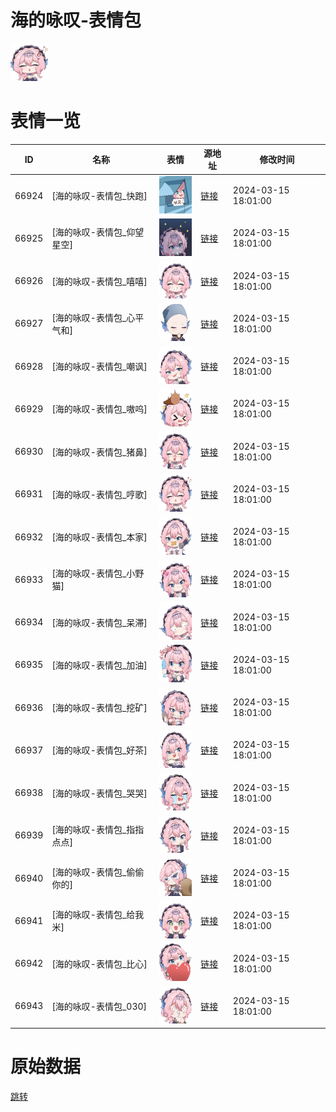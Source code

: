 # 海的咏叹-表情包

<img src="./cover.png" height="60" alt="cover" />

# 表情一览

|ID|名称|表情|源地址|修改时间|
|----|----|----|----|----|
|66924|[海的咏叹-表情包_快跑]|<img src="./pic/066924_%5B海的咏叹-表情包_快跑%5D.png" height="60" alt="快跑"/>|[链接](https://i0.hdslb.com/bfs/garb/97d6dc59236af09a562932667a8465957734b396.png)|2024-03-15 18:01:00|
|66925|[海的咏叹-表情包_仰望星空]|<img src="./pic/066925_%5B海的咏叹-表情包_仰望星空%5D.png" height="60" alt="仰望星空"/>|[链接](https://i0.hdslb.com/bfs/garb/c4b11f010878256e6405c5271babe0c77e830b59.png)|2024-03-15 18:01:00|
|66926|[海的咏叹-表情包_嘻嘻]|<img src="./pic/066926_%5B海的咏叹-表情包_嘻嘻%5D.png" height="60" alt="嘻嘻"/>|[链接](https://i0.hdslb.com/bfs/garb/c467d92991ec176349c4dfd65fbd88c3e1375b12.png)|2024-03-15 18:01:00|
|66927|[海的咏叹-表情包_心平气和]|<img src="./pic/066927_%5B海的咏叹-表情包_心平气和%5D.png" height="60" alt="心平气和"/>|[链接](https://i0.hdslb.com/bfs/garb/e9bfb61ce223c1734c7bddfc5c6336f5e21ab5d0.png)|2024-03-15 18:01:00|
|66928|[海的咏叹-表情包_嘲讽]|<img src="./pic/066928_%5B海的咏叹-表情包_嘲讽%5D.png" height="60" alt="嘲讽"/>|[链接](https://i0.hdslb.com/bfs/garb/37315fb3021e919565cde6f84a386ffa2f5bf15a.png)|2024-03-15 18:01:00|
|66929|[海的咏叹-表情包_嗷呜]|<img src="./pic/066929_%5B海的咏叹-表情包_嗷呜%5D.png" height="60" alt="嗷呜"/>|[链接](https://i0.hdslb.com/bfs/garb/edb99a293c69d76cbb9cefa441784403f48fc245.png)|2024-03-15 18:01:00|
|66930|[海的咏叹-表情包_猪鼻]|<img src="./pic/066930_%5B海的咏叹-表情包_猪鼻%5D.png" height="60" alt="猪鼻"/>|[链接](https://i0.hdslb.com/bfs/garb/12e4ad726f054d9d9549be9b415272f0fb186ab1.png)|2024-03-15 18:01:00|
|66931|[海的咏叹-表情包_哼歌]|<img src="./pic/066931_%5B海的咏叹-表情包_哼歌%5D.png" height="60" alt="哼歌"/>|[链接](https://i0.hdslb.com/bfs/garb/759247499a6e01892a22c4e062396cb945fb64fd.png)|2024-03-15 18:01:00|
|66932|[海的咏叹-表情包_本家]|<img src="./pic/066932_%5B海的咏叹-表情包_本家%5D.png" height="60" alt="本家"/>|[链接](https://i0.hdslb.com/bfs/garb/5d75f775496520214e792d3f35a0e6d96e505b7a.png)|2024-03-15 18:01:00|
|66933|[海的咏叹-表情包_小野猫]|<img src="./pic/066933_%5B海的咏叹-表情包_小野猫%5D.png" height="60" alt="小野猫"/>|[链接](https://i0.hdslb.com/bfs/garb/ff7bcf28381f9c860266bb14cc0067f0327cae57.png)|2024-03-15 18:01:00|
|66934|[海的咏叹-表情包_呆滞]|<img src="./pic/066934_%5B海的咏叹-表情包_呆滞%5D.png" height="60" alt="呆滞"/>|[链接](https://i0.hdslb.com/bfs/garb/55e6634f9c78f6ddb0c5e93531896012665880c8.png)|2024-03-15 18:01:00|
|66935|[海的咏叹-表情包_加油]|<img src="./pic/066935_%5B海的咏叹-表情包_加油%5D.png" height="60" alt="加油"/>|[链接](https://i0.hdslb.com/bfs/garb/567f7bc4b0d305420bfc1f9e6cb7b676d00b35b0.png)|2024-03-15 18:01:00|
|66936|[海的咏叹-表情包_挖矿]|<img src="./pic/066936_%5B海的咏叹-表情包_挖矿%5D.png" height="60" alt="挖矿"/>|[链接](https://i0.hdslb.com/bfs/garb/95ec55113054e964e74c8678ff0a3abe80a2f678.png)|2024-03-15 18:01:00|
|66937|[海的咏叹-表情包_好茶]|<img src="./pic/066937_%5B海的咏叹-表情包_好茶%5D.png" height="60" alt="好茶"/>|[链接](https://i0.hdslb.com/bfs/garb/ca7d32d6ecdeda3f2a4a58b50f5ceb945a6cab0c.png)|2024-03-15 18:01:00|
|66938|[海的咏叹-表情包_哭哭]|<img src="./pic/066938_%5B海的咏叹-表情包_哭哭%5D.png" height="60" alt="哭哭"/>|[链接](https://i0.hdslb.com/bfs/garb/965fe54855b4f9eefdab97749ef79bbb8029e121.png)|2024-03-15 18:01:00|
|66939|[海的咏叹-表情包_指指点点]|<img src="./pic/066939_%5B海的咏叹-表情包_指指点点%5D.png" height="60" alt="指指点点"/>|[链接](https://i0.hdslb.com/bfs/garb/b0c1bbac6dcd0ca9bacdd0ea86fe8a3121e92818.png)|2024-03-15 18:01:00|
|66940|[海的咏叹-表情包_偷偷你的]|<img src="./pic/066940_%5B海的咏叹-表情包_偷偷你的%5D.png" height="60" alt="偷偷你的"/>|[链接](https://i0.hdslb.com/bfs/garb/d865a2764e06d76bbbed3a0004c02838a3aa1da9.png)|2024-03-15 18:01:00|
|66941|[海的咏叹-表情包_给我米]|<img src="./pic/066941_%5B海的咏叹-表情包_给我米%5D.png" height="60" alt="给我米"/>|[链接](https://i0.hdslb.com/bfs/garb/29f0ee4a77b1da4d18c76034cd24df2e3169de0d.png)|2024-03-15 18:01:00|
|66942|[海的咏叹-表情包_比心]|<img src="./pic/066942_%5B海的咏叹-表情包_比心%5D.png" height="60" alt="比心"/>|[链接](https://i0.hdslb.com/bfs/garb/5060a97c5b3b95c6609c9a3b9f36c3f1e29434f9.png)|2024-03-15 18:01:00|
|66943|[海的咏叹-表情包_030]|<img src="./pic/066943_%5B海的咏叹-表情包_030%5D.png" height="60" alt="030"/>|[链接](https://i0.hdslb.com/bfs/garb/73a4a0e381ccd35fb57b72af85943c01afce3560.png)|2024-03-15 18:01:00|

# 原始数据

[跳转](./raw.json)

